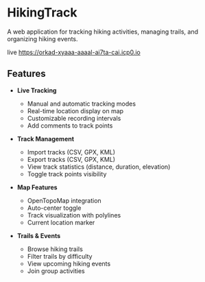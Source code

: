 # HikingTrack

A web application for tracking hiking activities, managing trails, and organizing hiking events.

live https://orkad-xyaaa-aaaal-ai7ta-cai.icp0.io

## Features

- **Live Tracking**
  - Manual and automatic tracking modes
  - Real-time location display on map
  - Customizable recording intervals
  - Add comments to track points

- **Track Management**
  - Import tracks (CSV, GPX, KML)
  - Export tracks (CSV, GPX, KML)
  - View track statistics (distance, duration, elevation)
  - Toggle track points visibility

- **Map Features**
  - OpenTopoMap integration
  - Auto-center toggle
  - Track visualization with polylines
  - Current location marker

- **Trails & Events**
  - Browse hiking trails
  - Filter trails by difficulty
  - View upcoming hiking events
  - Join group activities
